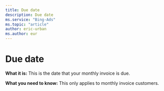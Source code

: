 ```yaml
---
title: Due date
description: Due date
ms.service: "Bing-Ads"
ms.topic: "article"
author: eric-urban
ms.author: eur
---
```


# Due date

**What it is:**     This is the date that your monthly invoice is due.

**What you need to know:** This only applies to monthly invoice customers.


